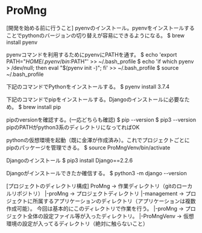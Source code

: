 # ProMng
[開発を始める前に行うこと]
pyenvのインストール。pyenvをインストールすることでpythonのバージョンの切り替えが容易にできるようになる。
$ brew install pyenv

pyenvコマンドを利用するためにpyenvにPATHを通す。
$ echo 'export PATH="$HOME/.pyenv/bin:$PATH"' >> ~/.bash_profile
$ echo 'if which pyenv > /dev/null; then eval "$(pyenv init -)"; fi' >> ~/.bash_profile
$ source ~/.bash_profile

下記のコマンドでPythonをインストールする。
$ pyenv install 3.7.4

下記のコマンドでpipをインストールする。Djangoのインストールに必要なため。
$ brew install pip

pipのversionを確認する。(一応どちらも確認)
$ pip --version
$ pip3 --version
pipのPATHがpython3系のディレクトリになってればOK

pythonの仮想環境を起動（既に金澤が作成済み）。これでプロジェクトごとにpipのパッケージを管理できる。
$ source ProMngVenv/bin/activate

Djangoのインストール
$ pip3 install Django==2.2.6

Djangoがインストールできたか確信する。
$ python3 -m django --version

[プロジェクトのディレクトリ構成]
ProMng              ->  作業ディレクトリ（gitのローカルリポジトリ）
  |-proMng          ->  プロジェクトディレクトリ
      |-management  ->  プロジェクトに所属するアプリケーションのディレクトリ（アプリケーションは複数作成可能）。
                        今回は基本的にこのディレクトリで作業を行う。
      |-proMng      ->  プロジェクト全体の設定ファイル等が入ったディレクトリ。
  |-ProMngVenv      ->  仮想環境の設定が入ってるディレクトリ（絶対に触らないこと）